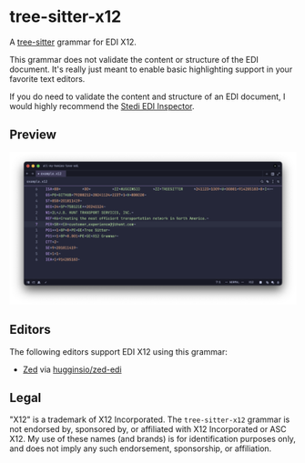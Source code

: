 # tree-sitter-x12

A [tree-sitter] grammar for EDI X12.

This grammar does not validate the content or structure of the EDI document. It's really just meant to enable basic highlighting support in your favorite text editors.

If you do need to validate the content and structure of an EDI document, I would highly recommend the [Stedi EDI Inspector].

## Preview

![Highlighting Preview](img/x12.png)

## Editors

The following editors support EDI X12 using this grammar:

- [Zed](https://zed.dev) via [hugginsio/zed-edi](https://github.com/hugginsio/zed-edi)

## Legal

"X12" is a trademark of X12 Incorporated. The `tree-sitter-x12` grammar is not endorsed by, sponsored by, or affiliated with X12 Incorporated or ASC X12. My use of these names (and brands) is for identification purposes only, and does not imply any such endorsement, sponsorship, or affiliation.

<!-- Links -->

[tree-sitter]: https://github.com/tree-sitter/tree-sitter
[Stedi EDI Inspector]: https://www.stedi.com/edi/inspector
